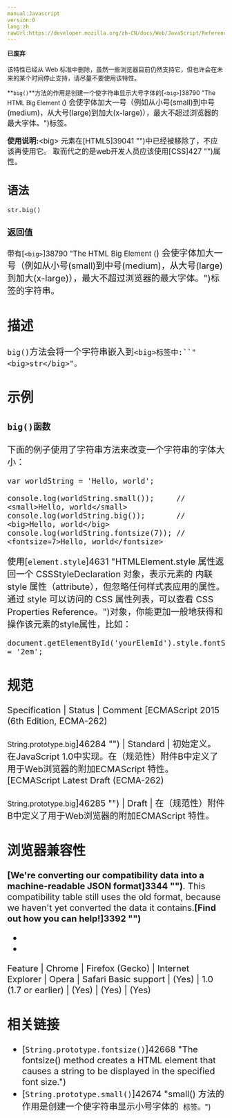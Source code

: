 ```yaml
---
manual:Javascript
version:0
lang:zh
rawUrl:https://developer.mozilla.org/zh-CN/docs/Web/JavaScript/Reference/Global_Objects/String/big#
---
```






**已废弃**<br></br>该特性已经从 Web 标准中删除，虽然一些浏览器目前仍然支持它，但也许会在未来的某个时间停止支持，请尽量不要使用该特性。





**`big()`**方法的作用是创建一个使字符串显示大号字体的[`<big>`]38790 "The HTML Big Element (<big>) 会使字体加大一号（例如从小号(small)到中号(medium)，从大号(large)到加大(x-large)），最大不超过浏览器的最大字体。")标签。



**使用说明:**&lt;big&gt; 元素在[HTML5]39041 "")中已经被移除了，不应该再使用它。 取而代之的是web开发人员应该使用[CSS]427 "")属性。



## 语法<a name="语法"></a>

```
str.big()
```

### 返回值<a name="返回值"></a>


带有[`<big>`]38790 "The HTML Big Element (<big>) 会使字体加大一号（例如从小号(small)到中号(medium)，从大号(large)到加大(x-large)），最大不超过浏览器的最大字体。")标签的字符串。


## 描述<a name="描述"></a>


`big()`方法会将一个字符串嵌入到`<big>标签中:``"<big>str</big>"。`


## 示例<a name="示例"></a>

### `big()函数`<a name="使用big()函数"></a>


下面的例子使用了字符串方法来改变一个字符串的字体大小：


```
var worldString = 'Hello, world';

console.log(worldString.small());     // <small>Hello, world</small>
console.log(worldString.big());       // <big>Hello, world</big>
console.log(worldString.fontsize(7)); // <fontsize=7>Hello, world</fontsize>
```


使用[`element.style`]4631 "HTMLElement.style 属性返回一个 CSSStyleDeclaration 对象，表示元素的 内联style 属性（attribute），但忽略任何样式表应用的属性。 通过 style 可以访问的 CSS 属性列表，可以查看 CSS Properties Reference。")对象，你能更加一般地获得和操作该元素的style属性，比如：


```
document.getElementById('yourElemId').style.fontSize = '2em';
```

## 规范<a name="规范"></a>

Specification | Status | Comment 
[ECMAScript 2015 (6th Edition, ECMA-262)<br></br><small>String.prototype.big</small>]46284 "") | Standard | 初始定义。 在JavaScript 1.0中实现。在（规范性）附件B中定义了用于Web浏览器的附加ECMAScript 特性。 
[ECMAScript Latest Draft (ECMA-262)<br></br><small>String.prototype.big</small>]46285 "") | Draft | 在（规范性）附件B中定义了用于Web浏览器的附加ECMAScript 特性。 


## 浏览器兼容性<a name="浏览器兼容性"></a>


**[We&#39;re converting our compatibility data into a machine-readable JSON format]3344 "")**. This compatibility table still uses the old format, because we haven&#39;t yet converted the data it contains.**[Find out how you can help!]3392 "")**


* 
* 

Feature | Chrome | Firefox (Gecko) | Internet Explorer | Opera | Safari 
Basic support | (Yes) | 1.0 (1.7 or earlier) | (Yes) | (Yes) | (Yes) 





## 相关链接<a name="相关链接"></a>

* [`String.prototype.fontsize()`]42668 "The fontsize() method creates a <font> HTML element that causes a string to be displayed in the specified font size.")
* [`String.prototype.small()`]42674 "small() 方法的作用是创建一个使字符串显示小号字体的 <small> 标签。")



